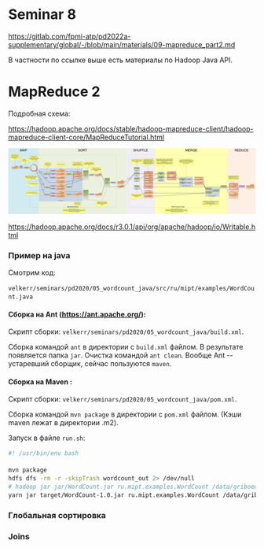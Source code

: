 # Seminar 8

https://gitlab.com/fpmi-atp/pd2022a-supplementary/global/-/blob/main/materials/09-mapreduce_part2.md

В частности по ссылке выше есть материалы по Hadoop Java API.

# MapReduce 2

Подробная схема:

https://hadoop.apache.org/docs/stable/hadoop-mapreduce-client/hadoop-mapreduce-client-core/MapReduceTutorial.html

<img width="1200" alt="image" src="../seminar-07/MapReduce-v3.png">


https://hadoop.apache.org/docs/r3.0.1/api/org/apache/hadoop/io/Writable.html

### Пример на java

Смотрим код:

`velkerr/seminars/pd2020/05_wordcount_java/src/ru/mipt/examples/WordCount.java`

#### Сборка на Ant (https://ant.apache.org/):

Скрипт сборки: `velkerr/seminars/pd2020/05_wordcount_java/build.xml`.

Сборка командой `ant` в директории с `build.xml` файлом. В результате появляется папка `jar`. Очистка командой `ant clean`. Вообще Ant --  устаревший сборщик, сейчас пользуются `maven`.

#### Сборка на Maven :

Скрипт сборки: `velkerr/seminars/pd2020/05_wordcount_java/pom.xml`.

Сборка командой `mvn package` в директории с `pom.xml` файлом. (Кэши maven лежат в директории .m2).

Запуск в файле `run.sh`:

```bash
#! /usr/bin/env bash

mvn package
hdfs dfs -rm -r -skipTrash wordcount_out 2> /dev/null
# hadoop jar jar/WordCount.jar ru.mipt.examples.WordCount /data/griboedov wordcount_out
yarn jar target/WordCount-1.0.jar ru.mipt.examples.WordCount /data/griboedov wordcount_out
```

### Глобальная сортировка

### Joins
